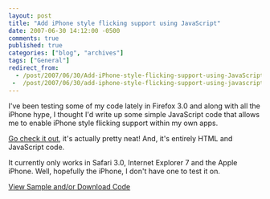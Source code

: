 ```yaml
---
layout: post
title: "Add iPhone style flicking support using JavaScript"
date: 2007-06-30 14:12:00 -0500
comments: true
published: true
categories: ["blog", "archives"]
tags: ["General"]
redirect_from: 
  - /post/2007/06/30/Add-iPhone-style-flicking-support-using-JavaScript
 -  /post/2007/06/30/add-iphone-style-flicking-support-using-javascript
---
```

<!-- more -->
<P>I've been testing some of my code lately in Firefox 3.0 and along with all the iPhone hype, I thought I'd write up some simple JavaScript code that allows me to enable iPhone style flicking support within my own apps.</P>
<P><A href="/download/javascript/iphoneflickui/">Go check it out</A>, it's actually pretty neat! And, it's entirely HTML and JavaScript code.</P>
<P>It currently only works in Safari 3.0, Internet Explorer 7 and the Apple iPhone. Well, hopefully the iPhone, I don't have one to test it on.</P>
<P><A href="/download/javascript/iphoneflickui/">View Sample and/or Download Code</A></P>
